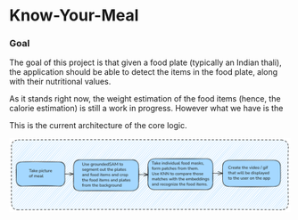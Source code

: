 # Know-Your-Meal

### Goal

The goal of this project is that given a food plate (typically an Indian thali), the application should be able to detect the items in the food plate, along with their nutritional values.

As it stands right now, the weight estimation of the food items (hence, the calorie estimation) is still a work in progress. However what we have is the

This is the current architecture of the core logic.

![Current Process](images/expected_process.png)
